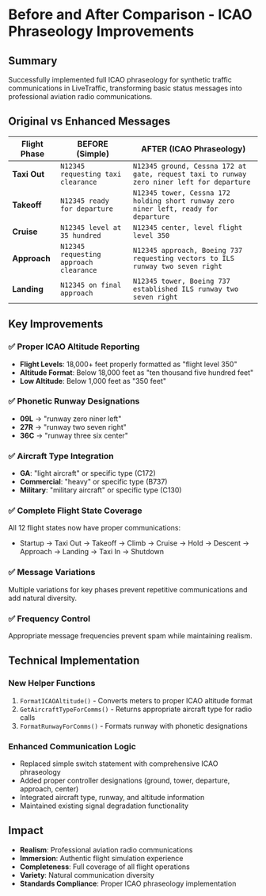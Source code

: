 # Before and After Comparison - ICAO Phraseology Improvements

## Summary
Successfully implemented full ICAO phraseology for synthetic traffic communications in LiveTraffic, transforming basic status messages into professional aviation radio communications.

## Original vs Enhanced Messages

| Flight Phase | **BEFORE (Simple)** | **AFTER (ICAO Phraseology)** |
|-------------|-------------------|---------------------------|
| **Taxi Out** | `N12345 requesting taxi clearance` | `N12345 ground, Cessna 172 at gate, request taxi to runway zero niner left for departure` |
| **Takeoff** | `N12345 ready for departure` | `N12345 tower, Cessna 172 holding short runway zero niner left, ready for departure` |
| **Cruise** | `N12345 level at 35 hundred` | `N12345 center, level flight level 350` |
| **Approach** | `N12345 requesting approach clearance` | `N12345 approach, Boeing 737 requesting vectors to ILS runway two seven right` |
| **Landing** | `N12345 on final approach` | `N12345 tower, Boeing 737 established ILS runway two seven right` |

## Key Improvements

### ✅ Proper ICAO Altitude Reporting
- **Flight Levels**: 18,000+ feet properly formatted as "flight level 350"
- **Altitude Format**: Below 18,000 feet as "ten thousand five hundred feet"
- **Low Altitude**: Below 1,000 feet as "350 feet"

### ✅ Phonetic Runway Designations  
- **09L** → "runway zero niner left"
- **27R** → "runway two seven right"
- **36C** → "runway three six center"

### ✅ Aircraft Type Integration
- **GA**: "light aircraft" or specific type (C172)
- **Commercial**: "heavy" or specific type (B737)
- **Military**: "military aircraft" or specific type (C130)

### ✅ Complete Flight State Coverage
All 12 flight states now have proper communications:
- Startup → Taxi Out → Takeoff → Climb → Cruise → Hold → Descent → Approach → Landing → Taxi In → Shutdown

### ✅ Message Variations
Multiple variations for key phases prevent repetitive communications and add natural diversity.

### ✅ Frequency Control
Appropriate message frequencies prevent spam while maintaining realism.

## Technical Implementation

### New Helper Functions
1. `FormatICAOAltitude()` - Converts meters to proper ICAO altitude format
2. `GetAircraftTypeForComms()` - Returns appropriate aircraft type for radio calls  
3. `FormatRunwayForComms()` - Formats runway with phonetic designations

### Enhanced Communication Logic
- Replaced simple switch statement with comprehensive ICAO phraseology
- Added proper controller designations (ground, tower, departure, approach, center)
- Integrated aircraft type, runway, and altitude information
- Maintained existing signal degradation functionality

## Impact
- **Realism**: Professional aviation radio communications
- **Immersion**: Authentic flight simulation experience
- **Completeness**: Full coverage of all flight operations
- **Variety**: Natural communication diversity
- **Standards Compliance**: Proper ICAO phraseology implementation